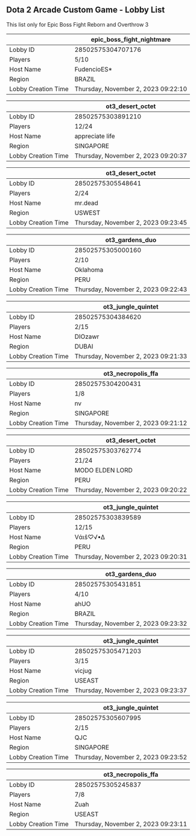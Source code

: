 ## Dota 2 Arcade Custom Game - Lobby List

This list only for Epic Boss Fight Reborn and Overthrow 3

|  | epic_boss_fight_nightmare |
| ------ | ------ |
| Lobby ID | 28502575304707176 |
| Players | 5/10 |
| Host Name | FudencioES* |
| Region | BRAZIL |
| Lobby Creation Time | Thursday, November 2, 2023 09:22:10 |


|  | ot3_desert_octet |
| ------ | ------ |
| Lobby ID | 28502575303891210 |
| Players | 12/24 |
| Host Name | appreciate life |
| Region | SINGAPORE |
| Lobby Creation Time | Thursday, November 2, 2023 09:20:37 |


|  | ot3_desert_octet |
| ------ | ------ |
| Lobby ID | 28502575305548641 |
| Players | 2/24 |
| Host Name | mr.dead |
| Region | USWEST |
| Lobby Creation Time | Thursday, November 2, 2023 09:23:45 |


|  | ot3_gardens_duo |
| ------ | ------ |
| Lobby ID | 28502575305000160 |
| Players | 2/10 |
| Host Name | Oklahoma |
| Region | PERU |
| Lobby Creation Time | Thursday, November 2, 2023 09:22:43 |


|  | ot3_jungle_quintet |
| ------ | ------ |
| Lobby ID | 28502575304384620 |
| Players | 2/15 |
| Host Name | DIOzawr |
| Region | DUBAI |
| Lobby Creation Time | Thursday, November 2, 2023 09:21:33 |


|  | ot3_necropolis_ffa |
| ------ | ------ |
| Lobby ID | 28502575304200431 |
| Players | 1/8 |
| Host Name | nv |
| Region | SINGAPORE |
| Lobby Creation Time | Thursday, November 2, 2023 09:21:12 |


|  | ot3_desert_octet |
| ------ | ------ |
| Lobby ID | 28502575303762774 |
| Players | 21/24 |
| Host Name | MODO ELDEN LORD |
| Region | PERU |
| Lobby Creation Time | Thursday, November 2, 2023 09:20:22 |


|  | ot3_jungle_quintet |
| ------ | ------ |
| Lobby ID | 28502575303839589 |
| Players | 12/15 |
| Host Name | Vάιŝ♡√•∆ |
| Region | PERU |
| Lobby Creation Time | Thursday, November 2, 2023 09:20:31 |


|  | ot3_gardens_duo |
| ------ | ------ |
| Lobby ID | 28502575305431851 |
| Players | 4/10 |
| Host Name | ahUO |
| Region | BRAZIL |
| Lobby Creation Time | Thursday, November 2, 2023 09:23:32 |


|  | ot3_jungle_quintet |
| ------ | ------ |
| Lobby ID | 28502575305471203 |
| Players | 3/15 |
| Host Name | vicjug |
| Region | USEAST |
| Lobby Creation Time | Thursday, November 2, 2023 09:23:37 |


|  | ot3_jungle_quintet |
| ------ | ------ |
| Lobby ID | 28502575305607995 |
| Players | 2/15 |
| Host Name | QJC |
| Region | SINGAPORE |
| Lobby Creation Time | Thursday, November 2, 2023 09:23:52 |


|  | ot3_necropolis_ffa |
| ------ | ------ |
| Lobby ID | 28502575305245837 |
| Players | 7/8 |
| Host Name | Zuah |
| Region | USEAST |
| Lobby Creation Time | Thursday, November 2, 2023 09:23:11 |



